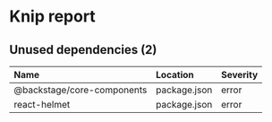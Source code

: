# Knip report

## Unused dependencies (2)

| Name | Location | Severity |
| :------------------------- | :----------- | :------- |
| @backstage/core-components | package.json | error |
| react-helmet | package.json | error |

